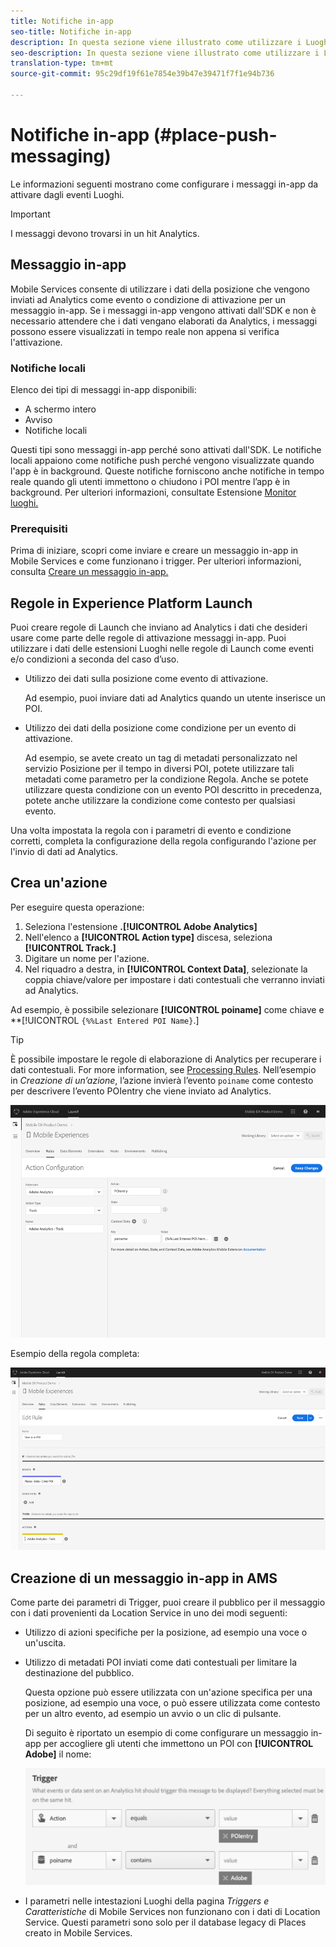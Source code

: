 ```yaml
---
title: Notifiche in-app
seo-title: Notifiche in-app
description: In questa sezione viene illustrato come utilizzare i Luoghi con i messaggi in-app.
seo-description: In questa sezione viene illustrato come utilizzare i Luoghi con i messaggi in-app.
translation-type: tm+mt
source-git-commit: 95c29df19f61e7854e39b47e39471f7f1e94b736

---
```



# Notifiche in-app (#place-push-messaging)

Le informazioni seguenti mostrano come configurare i messaggi in-app da attivare dagli eventi Luoghi.

>[!IMPORTANT]
>
>I messaggi devono trovarsi in un hit Analytics.

## Messaggio in-app

Mobile Services consente di utilizzare i dati della posizione che vengono inviati ad Analytics come evento o condizione di attivazione per un messaggio in-app. Se i messaggi in-app vengono attivati dall'SDK e non è necessario attendere che i dati vengano elaborati da Analytics, i messaggi possono essere visualizzati in tempo reale non appena si verifica l'attivazione.

### Notifiche locali

Elenco dei tipi di messaggi in-app disponibili:

* A schermo intero
* Avviso
* Notifiche locali

Questi tipi sono messaggi in-app perché sono attivati dall'SDK. Le notifiche locali appaiono come notifiche push perché vengono visualizzate quando l'app è in background. Queste notifiche forniscono anche notifiche in tempo reale quando gli utenti immettono o chiudono i POI mentre l’app è in background. Per ulteriori informazioni, consultate Estensione [Monitor luoghi.](/help/places-ext-aep-sdks/places-monitor-extension/places-monitor-extension.md)

### Prerequisiti

Prima di iniziare, scopri come inviare e creare un messaggio in-app in Mobile Services e come funzionano i trigger. Per ulteriori informazioni, consulta [Creare un messaggio in-app.](https://docs.adobe.com/content/help/en/mobile-services/using/messaging-ug/inapp-messages/t-in-app-message.html)

## Regole in Experience Platform Launch

Puoi creare regole di Launch che inviano ad Analytics i dati che desideri usare come parte delle regole di attivazione messaggi in-app. Puoi utilizzare i dati delle estensioni Luoghi nelle regole di Launch come eventi e/o condizioni a seconda del caso d’uso.

* Utilizzo dei dati sulla posizione come evento di attivazione.

   Ad esempio, puoi inviare dati ad Analytics quando un utente inserisce un POI.

* Utilizzo dei dati della posizione come condizione per un evento di attivazione.

   Ad esempio, se avete creato un tag di metadati personalizzato nel servizio Posizione per il tempo in diversi POI, potete utilizzare tali metadati come parametro per la condizione Regola. Anche se potete utilizzare questa condizione con un evento POI descritto in precedenza, potete anche utilizzare la condizione come contesto per qualsiasi evento.

Una volta impostata la regola con i parametri di evento e condizione corretti, completa la configurazione della regola configurando l'azione per l'invio di dati ad Analytics.

## Crea un'azione

Per eseguire questa operazione:

1. Seleziona l'estensione **.[!UICONTROL Adobe Analytics]**
1. Nell'elenco a **[!UICONTROL Action type]** discesa, seleziona **[!UICONTROL Track.]**
1. Digitare un nome per l'azione.
1. Nel riquadro a destra, in **[!UICONTROL Context Data]**, selezionate la coppia chiave/valore per impostare i dati contestuali che verranno inviati ad Analytics.

Ad esempio, è possibile selezionare **[!UICONTROL poiname]** come chiave e **[!UICONTROL `{%%Last Entered POI Name}`.]

>[!TIP]
>
>È possibile impostare le regole di elaborazione di Analytics per recuperare i dati contestuali. For more information, see [Processing Rules](https://docs.adobe.com/content/help/en/analytics/implementation/analytics-basics/ref-processing-rules.html). Nell’esempio in *Creazione di un’azione*, l’azione invierà l’evento `poiname` come contesto per descrivere l’evento POIentry che viene inviato ad Analytics.

![creazione di un'azione](/help/assets/configure-action.png)

Esempio della regola completa:

![regola completata](/help/assets/create-a-rule.png)

## Creazione di un messaggio in-app in AMS

Come parte dei parametri di Trigger, puoi creare il pubblico per il messaggio con i dati provenienti da Location Service in uno dei modi seguenti:

* Utilizzo di azioni specifiche per la posizione, ad esempio una voce o un'uscita.
* Utilizzo di metadati POI inviati come dati contestuali per limitare la destinazione del pubblico.

   Questa opzione può essere utilizzata con un'azione specifica per una posizione, ad esempio una voce, o può essere utilizzata come contesto per un altro evento, ad esempio un avvio o un clic di pulsante.

   Di seguito è riportato un esempio di come configurare un messaggio in-app per accogliere gli utenti che immettono un POI con **[!UICONTROL Adobe]** il nome:

   ![parametri di attivazione](/help/assets/trigger-parameters.png)

* I parametri nelle intestazioni Luoghi della pagina *Triggers e Caratteristiche* di Mobile Services non funzionano con i dati di Location Service. Questi parametri sono solo per il database legacy di Places creato in Mobile Services.